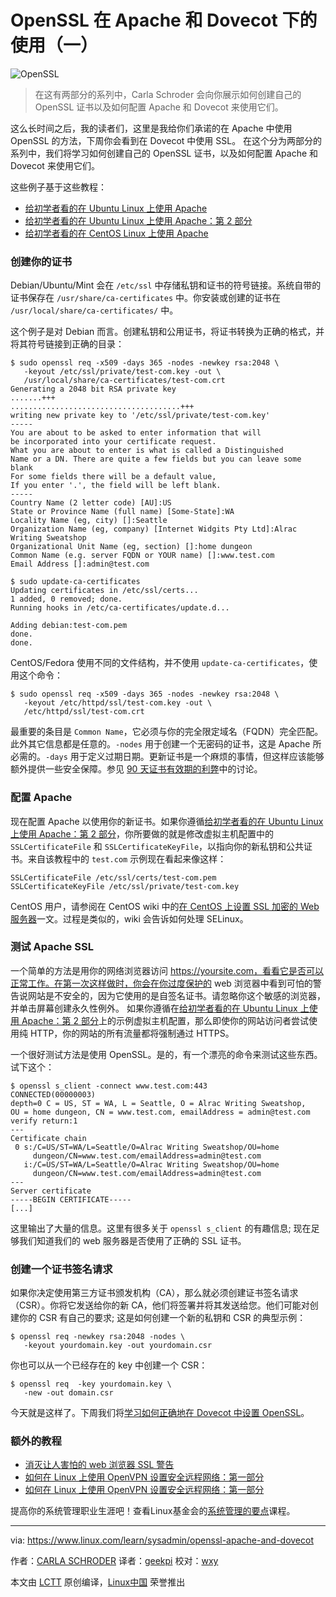 OpenSSL 在 Apache 和 Dovecot 下的使用（一）
============================================================

![OpenSSL](https://www.linux.com/sites/lcom/files/styles/rendered_file/public/openssl.jpg?itok=RWoqdCAI "OpenSSL") 

> 在这有两部分的系列中，Carla Schroder 会向你展示如何创建自己的 OpenSSL 证书以及如何配置 Apache 和 Dovecot 来使用它们。

这么长时间之后，我的读者们，这里是我给你们承诺的在 Apache 中使用 OpenSSL 的方法，下周你会看到在 Dovecot 中使用 SSL。 在这个分为两部分的系列中，我们将学习如何创建自己的 OpenSSL 证书，以及如何配置 Apache 和 Dovecot 来使用它们。

这些例子基于这些教程：

* [给初学者看的在 Ubuntu Linux 上使用 Apache][3]
* [给初学者看的在 Ubuntu Linux 上使用 Apache：第 2 部分][4]
* [给初学者看的在 CentOS Linux 上使用 Apache][5]

### 创建你的证书

Debian/Ubuntu/Mint 会在 `/etc/ssl` 中存储私钥和证书的符号链接。系统自带的证书保存在 `/usr/share/ca-certificates` 中。你安装或创建的证书在 `/usr/local/share/ca-certificates/` 中。

这个例子是对 Debian 而言。创建私钥和公用证书，将证书转换为正确的格式，并将其符号链接到正确的目录：

```
$ sudo openssl req -x509 -days 365 -nodes -newkey rsa:2048 \
   -keyout /etc/ssl/private/test-com.key -out \
   /usr/local/share/ca-certificates/test-com.crt
Generating a 2048 bit RSA private key
.......+++
......................................+++
writing new private key to '/etc/ssl/private/test-com.key'
-----
You are about to be asked to enter information that will 
be incorporated into your certificate request.
What you are about to enter is what is called a Distinguished 
Name or a DN. There are quite a few fields but you can leave some blank
For some fields there will be a default value,
If you enter '.', the field will be left blank.
-----
Country Name (2 letter code) [AU]:US
State or Province Name (full name) [Some-State]:WA
Locality Name (eg, city) []:Seattle
Organization Name (eg, company) [Internet Widgits Pty Ltd]:Alrac Writing Sweatshop
Organizational Unit Name (eg, section) []:home dungeon
Common Name (e.g. server FQDN or YOUR name) []:www.test.com
Email Address []:admin@test.com

$ sudo update-ca-certificates
Updating certificates in /etc/ssl/certs...
1 added, 0 removed; done.
Running hooks in /etc/ca-certificates/update.d...

Adding debian:test-com.pem
done.
done.
```

CentOS/Fedora 使用不同的文件结构，并不使用 `update-ca-certificates`，使用这个命令：

```
$ sudo openssl req -x509 -days 365 -nodes -newkey rsa:2048 \
   -keyout /etc/httpd/ssl/test-com.key -out \
   /etc/httpd/ssl/test-com.crt
```

最重要的条目是 `Common Name`，它必须与你的完全限定域名（FQDN）完全匹配。此外其它信息都是任意的。`-nodes` 用于创建一个无密码的证书，这是 Apache 所必需的。`-days` 用于定义过期日期。更新证书是一个麻烦的事情，但这样应该能够额外提供一些安全保障。参见 [90 天证书有效期的利弊][10]中的讨论。

### 配置 Apache

现在配置 Apache 以使用你的新证书。如果你遵循[给初学者看的在 Ubuntu Linux 上使用 Apache：第 2 部分][11]，你所要做的就是修改虚拟主机配置中的 `SSLCertificateFile` 和 `SSLCertificateKeyFile`，以指向你的新私钥和公共证书。来自该教程中的 `test.com` 示例现在看起来像这样：

```
SSLCertificateFile /etc/ssl/certs/test-com.pem
SSLCertificateKeyFile /etc/ssl/private/test-com.key
```

CentOS 用户，请参阅在 CentOS wiki 中的[在 CentOS 上设置 SSL 加密的 Web 服务器][12]一文。过程是类似的，wiki 会告诉如何处理 SELinux。

### 测试 Apache SSL

一个简单的方法是用你的网络浏览器访问 https://yoursite.com，看看它是否可以正常工作。在第一次这样做时，你会在你过度保护的 web 浏览器中看到可怕的警告说网站是不安全的，因为它使用的是自签名证书。请忽略你这个敏感的浏览器，并单击屏幕创建永久性例外。 如果你遵循在[给初学者看的在 Ubuntu Linux 上使用 Apache：第 2 部分][14]上的示例虚拟主机配置，那么即使你的网站访问者尝试使用纯 HTTP，你的网站的所有流量都将强制通过 HTTPS。

一个很好测试方法是使用 OpenSSL。是的，有一个漂亮的命令来测试这些东西。试下这个：

```
$ openssl s_client -connect www.test.com:443
CONNECTED(00000003)
depth=0 C = US, ST = WA, L = Seattle, O = Alrac Writing Sweatshop, 
OU = home dungeon, CN = www.test.com, emailAddress = admin@test.com
verify return:1
---
Certificate chain
 0 s:/C=US/ST=WA/L=Seattle/O=Alrac Writing Sweatshop/OU=home 
     dungeon/CN=www.test.com/emailAddress=admin@test.com
   i:/C=US/ST=WA/L=Seattle/O=Alrac Writing Sweatshop/OU=home 
     dungeon/CN=www.test.com/emailAddress=admin@test.com
---
Server certificate
-----BEGIN CERTIFICATE-----
[...]
```

这里输出了大量的信息。这里有很多关于 `openssl s_client` 的有趣信息; 现在足够我们知道我们的 web 服务器是否使用了正确的 SSL 证书。

### 创建一个证书签名请求

如果你决定使用第三方证书颁发机构（CA），那么就必须创建证书签名请求（CSR）。你将它发送给你的新 CA，他们将签署并将其发送给您。他们可能对创建你的 CSR 有自己的要求; 这是如何创建一个新的私钥和 CSR 的典型示例：

```
$ openssl req -newkey rsa:2048 -nodes \
   -keyout yourdomain.key -out yourdomain.csr
```

你也可以从一个已经存在的 key 中创建一个 CSR：

```
$ openssl req  -key yourdomain.key \
   -new -out domain.csr
```

今天就是这样了。下周我们将[学习如何正确地在 Dovecot 中设置 OpenSSL][15]。

### 额外的教程

- [消灭让人害怕的 web 浏览器 SSL 警告][16]
- [如何在 Linux 上使用 OpenVPN 设置安全远程网络：第一部分][17]
- [如何在 Linux 上使用 OpenVPN 设置安全远程网络：第一部分][18]

提高你的系统管理职业生涯吧！查看Linux基金会的[系统管理的要点][8]课程。

--------------------------------------------------------------------------------

via: https://www.linux.com/learn/sysadmin/openssl-apache-and-dovecot

作者：[CARLA SCHRODER][a]
译者：[geekpi](https://github.com/geekpi)
校对：[wxy](https://github.com/wxy)

本文由 [LCTT](https://github.com/LCTT/TranslateProject) 原创编译，[Linux中国](https://linux.cn/) 荣誉推出

[a]:https://www.linux.com/users/cschroder
[1]:https://www.linux.com/licenses/category/creative-commons-zero
[2]:https://www.linux.com/files/images/openssljpg
[3]:https://www.linux.com/learn/apache-ubuntu-linux-beginners
[4]:https://www.linux.com/learn/apache-ubuntu-linux-beginners-part-2
[5]:https://www.linux.com/learn/apache-centos-linux-beginners
[6]:https://training.linuxfoundation.org/linux-courses/system-administration-training/essentials-of-system-administration
[7]:https://training.linuxfoundation.org/linux-courses/system-administration-training/essentials-of-system-administration
[8]:https://training.linuxfoundation.org/linux-courses/system-administration-training/essentials-of-system-administration
[9]:https://www.addtoany.com/share#url=https%3A%2F%2Fwww.linux.com%2Flearn%2Fsysadmin%2Fopenssl-apache-and-dovecot&title=OpenSSL%20For%20Apache%20and%20Dovecot%20
[10]:https://community.letsencrypt.org/t/pros-and-cons-of-90-day-certificate-lifetimes/4621
[11]:https://www.linux.com/learn/apache-ubuntu-linux-beginners-part-2
[12]:https://wiki.centos.org/HowTos/Https
[13]:https://yoursite.com/
[14]:https://www.linux.com/learn/apache-ubuntu-linux-beginners-part-2
[15]:https://www.linux.com/learn/intro-to-linux/openssl-apache-and-dovecot-part-2
[16]:https://www.linux.com/learn/quieting-scary-web-browser-ssl-alerts
[17]:https://www.linux.com/learn/how-set-secure-remote-networking-openvpn-linux-part-1
[18]:https://www.linux.com/learn/how-set-secure-remote-networking-openvpn-linux-part-2
